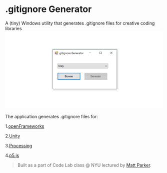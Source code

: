 # .gitignore Generator
A (tiny) Windows utility that generates .gitignore files for creative coding libraries
![alt text](https://github.com/juniorxsound/.gitignore-generator/blob/master/gitignore_capture.jpg "screen capture")

The application generates .gitignore files for:

1.[openFrameworks](https://github.com/openframeworks/openFrameworks)

2.[Unity](https://unity3d.com/)

3.[Processing](https://github.com/processing/processing)

4.[p5.js](https://github.com/processing/p5.js)


> Built as a part of Code Lab class @ NYU lectured by [Matt Parker](https://github.com/madparker).
